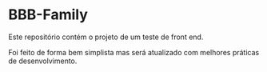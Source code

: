 # BBB-Family

Este repositório contém o projeto de um teste de front end.

Foi feito de forma bem simplista mas será atualizado com melhores práticas de desenvolvimento.
